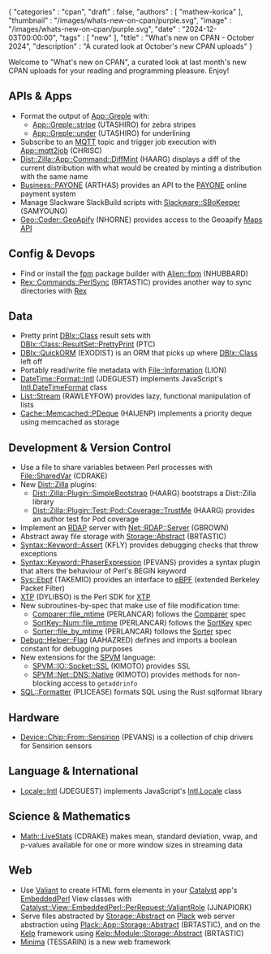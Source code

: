 {
   "categories" : "cpan",
   "draft" : false,
   "authors" : [
      "mathew-korica"
   ],
   "thumbnail" : "/images/whats-new-on-cpan/purple.svg",
   "image" : "/images/whats-new-on-cpan/purple.svg",
   "date" : "2024-12-03T00:00:00",
   "tags" : [
      "new"
   ],
   "title" : "What's new on CPAN - October 2024",
   "description" : "A curated look at October's new CPAN uploads"
}


Welcome to "What's new on CPAN", a curated look at last month's new CPAN uploads for your reading and programming pleasure. Enjoy!

APIs & Apps
-----------
* Format the output of [App::Greple](https://metacpan.org/pod/App::Greple) with:
    * [App::Greple::stripe](https://metacpan.org/pod/App::Greple::stripe) (UTASHIRO) for zebra stripes
    * [App::Greple::under](https://metacpan.org/pod/App::Greple::under) (UTASHIRO) for underlining
* Subscribe to an [MQTT](https://mqtt.org) topic and trigger job execution with [App::mqtt2job](https://metacpan.org/pod/App::mqtt2job) (CHRISC)
* [Dist::Zilla::App::Command::DiffMint](https://metacpan.org/pod/Dist::Zilla::App::Command::DiffMint) (HAARG) displays a diff of the current distribution with what would be created by minting a distribution with the same name
* [Business::PAYONE](https://metacpan.org/pod/Business::PAYONE) (ARTHAS) provides an API to the [PAYONE](https://www.payone.com) online payment system
* Manage Slackware SlackBuild scripts with [Slackware::SBoKeeper](https://metacpan.org/pod/Slackware::SBoKeeper) (SAMYOUNG)
* [Geo::Coder::GeoApify](https://metacpan.org/pod/Geo::Coder::GeoApify) (NHORNE) provides access to the Geoapify [Maps API](https://www.geoapify.com/maps-api)


Config & Devops
---------------
* Find or install the [fpm](https://fpm.readthedocs.io) package builder with [Alien::fpm](https://metacpan.org/pod/Alien::fpm) (NHUBBARD)
* [Rex::Commands::PerlSync](https://metacpan.org/pod/Rex::Commands::PerlSync) (BRTASTIC) provides another way to sync directories with [Rex](https://metacpan.org/pod/Rex)


Data
----
* Pretty print [DBIx::Class](https://metacpan.org/pod/DBIx::Class) result sets with [DBIx::Class::ResultSet::PrettyPrint](https://metacpan.org/pod/DBIx::Class::ResultSet::PrettyPrint) (PTC)
* [DBIx::QuickORM](https://metacpan.org/pod/DBIx::QuickORM) (EXODIST) is an ORM that picks up where [DBIx::Class](https://metacpan.org/pod/DBIx::Class) left off
* Portably read/write file metadata with [File::Information](https://metacpan.org/pod/File::Information) (LION)
* [DateTime::Format::Intl](https://metacpan.org/pod/DateTime::Format::Intl) (JDEGUEST) implements JavaScript's [Intl.DateTimeFormat](https://developer.mozilla.org/en-US/docs/Web/JavaScript/Reference/Global_Objects/Intl/DateTimeFormat) class
* [List::Stream](https://metacpan.org/pod/List::Stream) (RAWLEYFOW) provides lazy, functional manipulation of lists
* [Cache::Memcached::PDeque](https://metacpan.org/pod/Cache::Memcached::PDeque) (HAIJENP) implements a priority deque using memcached as storage


Development & Version Control
-----------------------------
* Use a file to share variables between Perl processes with [File::SharedVar](https://metacpan.org/pod/File::SharedVar) (CDRAKE)
* New [Dist::Zilla](https://metacpan.org/pod/Dist::Zilla) plugins:
    * [Dist::Zilla::Plugin::SimpleBootstrap](https://metacpan.org/pod/Dist::Zilla::Plugin::SimpleBootstrap) (HAARG) bootstraps a Dist::Zilla library
    * [Dist::Zilla::Plugin::Test::Pod::Coverage::TrustMe](https://metacpan.org/pod/Dist::Zilla::Plugin::Test::Pod::Coverage::TrustMe) (HAARG) provides an author test for Pod coverage
* Implement an [RDAP](https://www.icann.org/rdap) server with [Net::RDAP::Server](https://metacpan.org/pod/Net::RDAP::Server) (GBROWN)
* Abstract away file storage with [Storage::Abstract](https://metacpan.org/pod/Storage::Abstract) (BRTASTIC)
* [Syntax::Keyword::Assert](https://metacpan.org/pod/Syntax::Keyword::Assert) (KFLY) provides debugging checks that throw exceptions
* [Syntax::Keyword::PhaserExpression](https://metacpan.org/pod/Syntax::Keyword::PhaserExpression) (PEVANS) provides a syntax plugin that alters the behaviour of Perl's BEGIN keyword
* [Sys::Ebpf](https://metacpan.org/pod/Sys::Ebpf) (TAKEMIO) provides an interface to [eBPF](https://ebpf.io) (extended Berkeley Packet Filter)
* [XTP](https://metacpan.org/pod/XTP) (DYLIBSO) is the Perl SDK for [XTP](https://www.getxtp.com)
* New subroutines-by-spec that make use of file modification time:
    * [Comparer::file_mtime](https://metacpan.org/pod/Comparer::file_mtime) (PERLANCAR) follows the [Comparer](https://metacpan.org/pod/Comparer) spec
    * [SortKey::Num::file_mtime](https://metacpan.org/pod/SortKey::Num::file_mtime) (PERLANCAR) follows the [SortKey](https://metacpan.org/pod/SortKey) spec
    * [Sorter::file_by_mtime](https://metacpan.org/pod/Sorter::file_by_mtime) (PERLANCAR) follows the [Sorter](https://metacpan.org/pod/Sorter) spec
* [Debug::Helper::Flag](https://metacpan.org/pod/Debug::Helper::Flag) (AAHAZRED) defines and imports a boolean constant for debugging purposes
* New extensions for the [SPVM](https://metacpan.org/pod/SPVM) language:
    * [SPVM::IO::Socket::SSL](https://metacpan.org/pod/SPVM::IO::Socket::SSL) (KIMOTO) provides SSL
    * [SPVM::Net::DNS::Native](https://metacpan.org/pod/SPVM::Net::DNS::Native) (KIMOTO) provides methods for non-blocking access to `getaddrinfo`
* [SQL::Formatter](https://metacpan.org/pod/SQL::Formatter) (PLICEASE) formats SQL using the Rust sqlformat library


Hardware
--------
* [Device::Chip::From::Sensirion](https://metacpan.org/pod/Device::Chip::From::Sensirion) (PEVANS) is a collection of chip drivers for Sensirion sensors


Language & International
------------------------
* [Locale::Intl](https://metacpan.org/pod/Locale::Intl) (JDEGUEST) implements JavaScript's [Intl.Locale](https://developer.mozilla.org/en-US/docs/Web/JavaScript/Reference/Global_Objects/Intl/Locale) class


Science & Mathematics
---------------------
* [Math::LiveStats](https://metacpan.org/pod/Math::LiveStats) (CDRAKE) makes mean, standard deviation, vwap, and p-values available for one or more window sizes in streaming data


Web
---
* Use [Valiant](https://metacpan.org/dist/Valiant) to create HTML form elements in your [Catalyst](https://metacpan.org/pod/Catalyst::Runtime) app's [EmbeddedPerl](https://metacpan.org/pod/Template::EmbeddedPerl) View classes with [Catalyst::View::EmbeddedPerl::PerRequest::ValiantRole](https://metacpan.org/pod/Catalyst::View::EmbeddedPerl::PerRequest::ValiantRole) (JJNAPIORK)
* Serve files abstracted by [Storage::Abstract](https://metacpan.org/pod/Storage::Abstract) on [Plack](https://metacpan.org/pod/Plack) web server abstraction using [Plack::App::Storage::Abstract](https://metacpan.org/pod/Plack::App::Storage::Abstract) (BRTASTIC), and on the [Kelp](https://metacpan.org/pod/Kelp) framework using [Kelp::Module::Storage::Abstract](https://metacpan.org/pod/Kelp::Module::Storage::Abstract) (BRTASTIC)
* [Minima](https://metacpan.org/pod/Minima) (TESSARIN) is a new web framework
